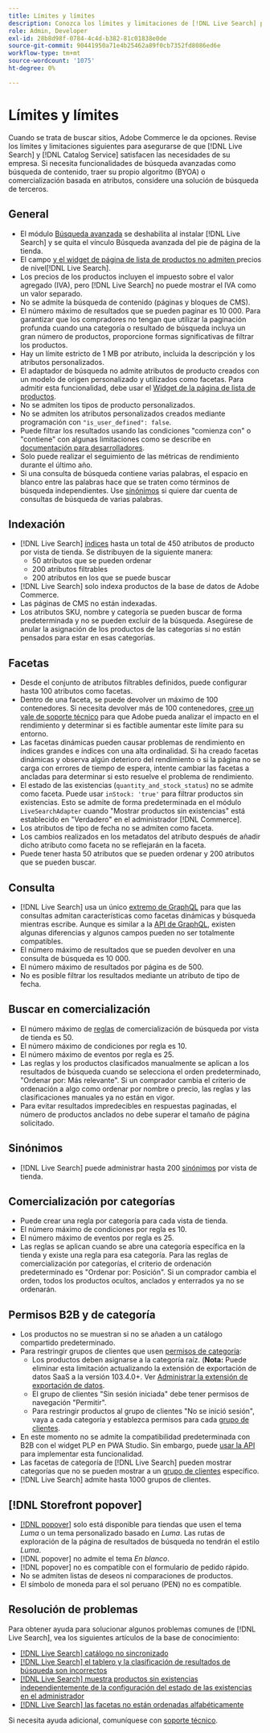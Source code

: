 ```yaml
---
title: Límites y límites
description: Conozca los límites y limitaciones de [!DNL Live Search] para asegurarse de que cumple con las necesidades de su empresa.
role: Admin, Developer
exl-id: 28b8d98f-0784-4c4d-b382-81c01838e0de
source-git-commit: 90441950a71e4b25462a89f0cb7352fd8086ed6e
workflow-type: tm+mt
source-wordcount: '1075'
ht-degree: 0%

---
```


# Límites y límites

Cuando se trata de buscar sitios, Adobe Commerce le da opciones. Revise los límites y limitaciones siguientes para asegurarse de que [!DNL Live Search] y [!DNL Catalog Service] satisfacen las necesidades de su empresa. Si necesita funcionalidades de búsqueda avanzadas como búsqueda de contenido, traer su propio algoritmo (BYOA) o comercialización basada en atributos, considere una solución de búsqueda de terceros.

## General

- El módulo [Búsqueda avanzada](https://experienceleague.adobe.com/en/docs/commerce-admin/catalog/catalog/search/search) se deshabilita al instalar [!DNL Live Search] y se quita el vínculo Búsqueda avanzada del pie de página de la tienda.
- El campo [ y el widget de página de lista de productos no admiten ](https://experienceleague.adobe.com/en/docs/commerce-admin/catalog/products/pricing/product-price-tier)precios de nivel[!DNL Live Search].
- Los precios de los productos incluyen el impuesto sobre el valor agregado (IVA), pero [!DNL Live Search] no puede mostrar el IVA como un valor separado.
- No se admite la búsqueda de contenido (páginas y bloques de CMS).
- El número máximo de resultados que se pueden paginar es 10 000. Para garantizar que los compradores no tengan que utilizar la paginación profunda cuando una categoría o resultado de búsqueda incluya un gran número de productos, proporcione formas significativas de filtrar los productos.
- Hay un límite estricto de 1 MB por atributo, incluida la descripción y los atributos personalizados.
- El adaptador de búsqueda no admite atributos de producto creados con un modelo de origen personalizado y utilizados como facetas. Para admitir esta funcionalidad, debe usar el [Widget de la página de lista de productos](plp-styling.md).
- No se admiten los tipos de producto personalizados.
- No se admiten los atributos personalizados creados mediante programación con `"is_user_defined": false`.
- Puede filtrar los resultados usando las condiciones &quot;comienza con&quot; o &quot;contiene&quot; con algunas limitaciones como se describe en [documentación para desarrolladores](https://developer.adobe.com/commerce/webapi/graphql/schema/live-search/queries/product-search/#limitations).
- Solo puede realizar el seguimiento de las métricas de rendimiento durante el último año.
- Si una consulta de búsqueda contiene varias palabras, el espacio en blanco entre las palabras hace que se traten como términos de búsqueda independientes. Use [sinónimos](./synonyms.md) si quiere dar cuenta de consultas de búsqueda de varias palabras.

## Indexación

- [!DNL Live Search] [índices](indexing.md) hasta un total de 450 atributos de producto por vista de tienda. Se distribuyen de la siguiente manera:
   - 50 atributos que se pueden ordenar
   - 200 atributos filtrables
   - 200 atributos en los que se puede buscar
- [!DNL Live Search] solo indexa productos de la base de datos de Adobe Commerce.
- Las páginas de CMS no están indexadas.
- Los atributos SKU, nombre y categoría se pueden buscar de forma predeterminada y no se pueden excluir de la búsqueda. Asegúrese de anular la asignación de los productos de las categorías si no están pensados para estar en esas categorías.

## Facetas

- Desde el conjunto de atributos filtrables definidos, puede configurar hasta 100 atributos como facetas.
- Dentro de una faceta, se puede devolver un máximo de 100 contenedores. Si necesita devolver más de 100 contenedores, [cree un vale de soporte técnico](https://experienceleague.adobe.com/en/docs/commerce-knowledge-base/kb/help-center-guide/magento-help-center-user-guide) para que Adobe pueda analizar el impacto en el rendimiento y determinar si es factible aumentar este límite para su entorno.
- Las facetas dinámicas pueden causar problemas de rendimiento en índices grandes e índices con una alta ordinalidad. Si ha creado facetas dinámicas y observa algún deterioro del rendimiento o si la página no se carga con errores de tiempo de espera, intente cambiar las facetas a ancladas para determinar si esto resuelve el problema de rendimiento.
- El estado de las existencias (`quantity_and_stock_status`) no se admite como faceta. Puede usar `inStock: 'true'` para filtrar productos sin existencias. Esto se admite de forma predeterminada en el módulo `LiveSearchAdapter` cuando &quot;Mostrar productos sin existencias&quot; está establecido en &quot;Verdadero&quot; en el administrador [!DNL Commerce].
- Los atributos de tipo de fecha no se admiten como faceta.
- Los cambios realizados en los metadatos del atributo después de añadir dicho atributo como faceta no se reflejarán en la faceta.
- Puede tener hasta 50 atributos que se pueden ordenar y 200 atributos que se pueden buscar.

## Consulta

- [!DNL Live Search] usa un único [extremo de GraphQL](https://developer.adobe.com/commerce/webapi/graphql/schema/live-search/) para que las consultas admitan características como facetas dinámicas y búsqueda mientras escribe. Aunque es similar a la [API de GraphQL](https://developer.adobe.com/commerce/webapi/graphql/), existen algunas diferencias y algunos campos pueden no ser totalmente compatibles.
- El número máximo de resultados que se pueden devolver en una consulta de búsqueda es 10 000.
- El número máximo de resultados por página es de 500.
- No es posible filtrar los resultados mediante un atributo de tipo de fecha.

## Buscar en comercialización

- El número máximo de [reglas](rules.md) de comercialización de búsqueda por vista de tienda es 50.
- El número máximo de condiciones por regla es 10.
- El número máximo de eventos por regla es 25.
- Las reglas y los productos clasificados manualmente se aplican a los resultados de búsqueda cuando se selecciona el orden predeterminado, &quot;Ordenar por: Más relevante&quot;. Si un comprador cambia el criterio de ordenación a algo como ordenar por nombre o precio, las reglas y las clasificaciones manuales ya no están en vigor.
- Para evitar resultados impredecibles en respuestas paginadas, el número de productos anclados no debe superar el tamaño de página solicitado.

## Sinónimos

- [!DNL Live Search] puede administrar hasta 200 [sinónimos](synonyms.md) por vista de tienda.

## Comercialización por categorías

- Puede crear una regla por categoría para cada vista de tienda.
- El número máximo de condiciones por regla es 10.
- El número máximo de eventos por regla es 25.
- Las reglas se aplican cuando se abre una categoría específica en la tienda y existe una regla para esa categoría. Para las reglas de comercialización por categorías, el criterio de ordenación predeterminado es &quot;Ordenar por: Posición&quot;. Si un comprador cambia el orden, todos los productos ocultos, anclados y enterrados ya no se ordenarán.

## Permisos B2B y de categoría

- Los productos no se muestran si no se añaden a un catálogo compartido predeterminado.
- Para restringir grupos de clientes que usen [permisos de categoría](https://experienceleague.adobe.com/en/docs/commerce-admin/catalog/categories/category-permissions):
   - Los productos deben asignarse a la categoría raíz. (**Nota:** Puede eliminar esta limitación actualizando la extensión de exportación de datos SaaS a la versión 103.4.0+. Ver [Administrar la extensión de exportación de datos](../data-export/manage-extension.md).
   - El grupo de clientes &quot;Sin sesión iniciada&quot; debe tener permisos de navegación &quot;Permitir&quot;.
   - Para restringir productos al grupo de clientes &quot;No se inició sesión&quot;, vaya a cada categoría y establezca permisos para cada [grupo de clientes](https://experienceleague.adobe.com/en/docs/commerce-admin/b2b/shared-catalogs/catalog-shared-manage).
- En este momento no se admite la compatibilidad predeterminada con B2B con el widget PLP en PWA Studio. Sin embargo, puede [usar la API](install.md#pwa-support) para implementar esta funcionalidad.
- Las facetas de categoría de [!DNL Live Search] pueden mostrar categorías que no se pueden mostrar a un [grupo de clientes](https://experienceleague.adobe.com/en/docs/commerce-admin/b2b/shared-catalogs/catalog-shared-manage) específico.
- [!DNL Live Search] admite hasta 1000 grupos de clientes.

## [!DNL Storefront popover]

- [[!DNL popover]](storefront-popover.md) solo está disponible para tiendas que usen el tema *Luma* o un tema personalizado basado en *Luma*. Las rutas de exploración de la página de resultados de búsqueda no tendrán el estilo *Luma*.
- [!DNL popover] no admite el tema *En blanco*.
- [!DNL popover] no es compatible con el formulario de pedido rápido.
- No se admiten listas de deseos ni comparaciones de productos.
- El símbolo de moneda para el sol peruano (PEN) no es compatible.

## Resolución de problemas

Para obtener ayuda para solucionar algunos problemas comunes de [!DNL Live Search], vea los siguientes artículos de la base de conocimiento:

- [[!DNL Live Search] catálogo no sincronizado](https://experienceleague.adobe.com/en/docs/commerce-knowledge-base/kb/troubleshooting/miscellaneous/live-search-catalog-data-sync)
- [[!DNL Live Search] el tablero y la clasificación de resultados de búsqueda son incorrectos](https://experienceleague.adobe.com/en/docs/commerce-knowledge-base/kb/troubleshooting/miscellaneous/live-search-dashboard-ranking-incorrect)
- [[!DNL Live Search] muestra productos sin existencias independientemente de la configuración del estado de las existencias en el administrador](https://experienceleague.adobe.com/en/docs/commerce-knowledge-base/kb/troubleshooting/miscellaneous/live-search-displays-out-of-stock-products)
- [[!DNL Live Search] las facetas no están ordenadas alfabéticamente](https://experienceleague.adobe.com/en/docs/commerce-knowledge-base/kb/troubleshooting/miscellaneous/live-search-facets-not-sorted)

Si necesita ayuda adicional, comuníquese con [soporte técnico](https://experienceleague.adobe.com/en/docs/commerce-knowledge-base/kb/help-center-guide/magento-help-center-user-guide).
